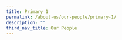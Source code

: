 ```yaml
---
title: Primary 1
permalink: /about-us/our-people/primary-1/
description: ""
third_nav_title: Our People
---
```

